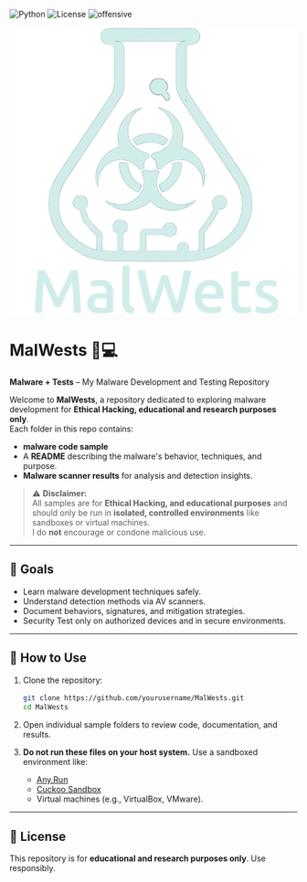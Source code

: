 ![Python](https://img.shields.io/badge/Python-3.6%2B-blue)
![License](https://img.shields.io/badge/License-MIT-green)
![offensive](https://img.shields.io/badge/Purpose-Offensive%20Redteam-red)

![Malwest Icon](./MalwestIcon.png)

# MalWests 🧪💻  
**Malware + Tests** – My Malware Development and Testing Repository  

Welcome to **MalWests**, a repository dedicated to exploring malware development for **Ethical Hacking, educational and research purposes only**.  
Each folder in this repo contains:  
- **malware code sample**   
- A **README** describing the malware's behavior, techniques, and purpose.  
- **Malware scanner results** for analysis and detection insights.  

> ⚠️ **Disclaimer:**  
> All samples are for **Ethical Hacking, and educational purposes** and should only be run in **isolated, controlled environments** like sandboxes or virtual machines.  
> I do **not** encourage or condone malicious use.  

---

## 🧪 Goals  
- Learn malware development techniques safely.  
- Understand detection methods via AV scanners.  
- Document behaviors, signatures, and mitigation strategies.  
- Security Test only on authorized devices and in secure environments.

---

## 🚀 How to Use  

1. Clone the repository:  
   ```bash
   git clone https://github.com/yourusername/MalWests.git
   cd MalWests
   ```

2. Open individual sample folders to review code, documentation, and results.  

3. **Do not run these files on your host system.** Use a sandboxed environment like:  
   - [Any.Run](https://any.run/)  
   - [Cuckoo Sandbox](https://cuckoosandbox.org/)  
   - Virtual machines (e.g., VirtualBox, VMware).  

---

## 📜 License  
This repository is for **educational and research purposes only**. Use responsibly.  
